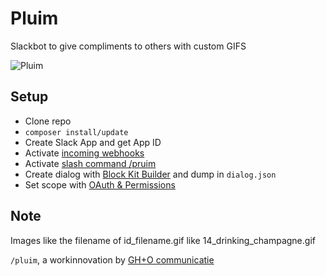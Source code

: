 # Pluim
Slackbot to give compliments to others with custom GIFS

![Pluim](https://github.com/wgroenewold/pluim/raw/main/pluim_icon.jpg)


## Setup
- Clone repo
- ```composer install/update```
- Create Slack App and get App ID 
- Activate [incoming webhooks](https://api.slack.com/apps/YOURAPPID/interactive-messages)
- Activate [slash command /pruim](https://api.slack.com/apps/YOURAPPID/slash-commands)
- Create dialog with [Block Kit Builder](https://api.slack.com/tools/block-kit-builder) and dump in ```dialog.json```
- Set scope with [OAuth & Permissions](https://api.slack.com/apps/AKRSMC3FY/oauth)

## Note
Images like the filename of id_filename.gif like 14_drinking_champagne.gif


`/pluim`, a workinnovation by [GH+O communicatie](https://ghocommunicatie.nl)
